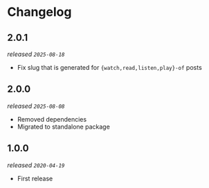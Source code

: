 # Changelog

## 2.0.1
_released `2025-08-18`_
* Fix slug that is generated for `{watch,read,listen,play}-of` posts

## 2.0.0
_released `2025-08-08`_
* Removed dependencies
* Migrated to standalone package

## 1.0.0
_released `2020-04-19`_
* First release

